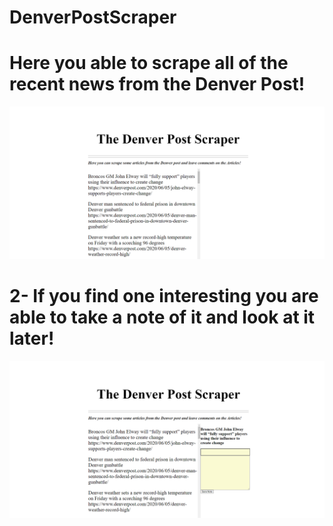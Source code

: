 # DenverPostScraper

# Here you able to scrape all of the recent news from the Denver Post!
![](./public/assets/images/Denver-Scraper.png)

# 2- If you find one interesting you are able to take a note of it and look at it later!
![](./public/assets/images/Note.png) 
